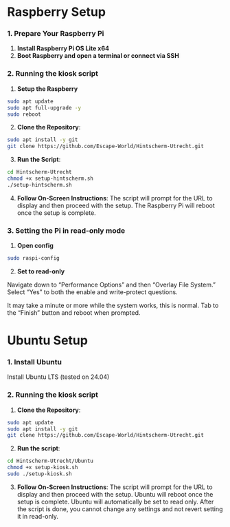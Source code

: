 # Raspberry Setup

### 1\. Prepare Your Raspberry Pi

1.  **Install Raspberry Pi OS Lite x64**
2.  **Boot Raspberry and open a terminal or connect via SSH**

### 2\. Running the kiosk script

1. **Setup the Raspberry**

```bash
sudo apt update
sudo apt full-upgrade -y
sudo reboot
```

2.  **Clone the Repository**:
    
```bash
sudo apt install -y git
git clone https://github.com/Escape-World/Hintscherm-Utrecht.git
```

3.  **Run the Script**:

```bash
cd Hintscherm-Utrecht
chmod +x setup-hintscherm.sh
./setup-hintscherm.sh
```
    
4.  **Follow On-Screen Instructions**: 
The script will prompt for the URL to display and then proceed with the setup. The Raspberry Pi will reboot once the setup is complete.

### 3\. Setting the Pi in read-only mode

1. **Open config**

```bash
sudo raspi-config
```

2. **Set to read-only**

Navigate down to “Performance Options” and then “Overlay File System.” 
Select “Yes” to both the enable and write-protect questions.

It may take a minute or more while the system works, this is normal. 
Tab to the “Finish” button and reboot when prompted.


# Ubuntu Setup

### 1\. Install Ubuntu

Install Ubuntu LTS (tested on 24.04)

### 2\. Running the kiosk script

1.  **Clone the Repository**:

```bash
sudo apt update
sudo apt install -y git
git clone https://github.com/Escape-World/Hintscherm-Utrecht.git
```

2.  **Run the script**:

```bash
cd Hintscherm-Utrecht/Ubuntu
chmod +x setup-kiosk.sh
sudo ./setup-kiosk.sh
```

3.  **Follow On-Screen Instructions**: 
The script will prompt for the URL to display and then proceed with the setup. Ubuntu will reboot once the setup is complete.
Ubuntu will automatically be set to read only. After the script is done, you cannot change any settings and not revert setting it in read-only. 
